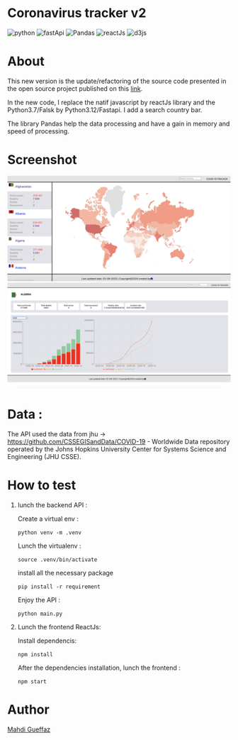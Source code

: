 # Coronavirus tracker v2

![python](https://img.shields.io/badge/v3.12-Python3-green)
![fastApi](https://img.shields.io/badge/v0.104.1-FastApi-green)
![Pandas](https://img.shields.io/badge/v2.2-Pandas-green)
![reactJs](https://img.shields.io/badge/v1.5-reactJs-yellow)
![d3js](https://img.shields.io/badge/v5-d3js-yellow)


# About

This new version is the update/refactoring of the source code presented in the open source project published on this [link](https://github.com/mikedido/coronavirus-tracker).

In the new code, I replace the natif javascript by reactJs library and the Python3.7/Falsk by Python3.12/Fastapi. I add a search country bar. 

The library Pandas help the data processing and have a gain in memory and speed of processing.

# Screenshot

<img src="img/coronavirus_v2_home.png">
<img src="img/coronavirus_v2_country.png" >

# Data : 

The API used the data from jhu -> https://github.com/CSSEGISandData/COVID-19 - Worldwide Data repository operated by the Johns Hopkins University Center for Systems Science and Engineering (JHU CSSE).

# How to test

1. lunch the backend API : 

    Create a virtual env : 
    ```
    python venv -m .venv
    ```
    Lunch the virtualenv : 
    ```
    source .venv/bin/activate
    ```
    install all the necessary package
    ```
    pip install -r requirement
    ```
    Enjoy the API :
    ```
    python main.py
    ````
2. Lunch the frontend ReactJs: 

    Install dependencis:
    ```
    npm install 
    ```
    After the dependencies installation, lunch the frontend :
    ```
    npm start 
    ```
# Author

[Mahdi Gueffaz](mahdi.gueffaz@gmail.com)